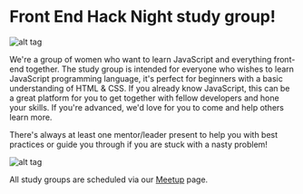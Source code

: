 # Front End Hack Night study group!

![alt tag](http://www.barbarianmeetscoding.com/images/i-know-javascript.jpg)

We're a group of women who want to learn JavaScript and everything front-end together. The study group is intended for everyone who wishes to learn JavaScript programming language, it's perfect for beginners with a basic understanding of HTML & CSS. If you already know JavaScript, this can be a great platform for you to get together with fellow developers and hone your skills. If you're advanced, we'd love for you to come and help others learn more.

There's always at least one mentor/leader present to help you with best practices or guide you through if you are stuck with a nasty problem!

![alt tag](http://www.troll.me/images/bill-oreilly/fuck-it-well-do-it-all-in-javascript.jpg)

All study groups are scheduled via our [Meetup](http://www.meetup.com/Women-Who-Code-DC/) page.


